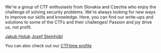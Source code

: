 We're a group of CTF enthusiasts from Slovakia and Czechia who enjoy the challenge of solving security problems. We're always looking for new ways to improve our skills and knowledge. Here, you can find our write-ups and solutions to some of the CTFs and their challenges! Passion and joy drive us, not profit.

[Jakub Holub](https://github.com/HenyPotter)
[Jozef Steinhübl](https://xhyrom.dev)

You can also check out our [CTFtime profile](https://ctftime.org/team/287974)